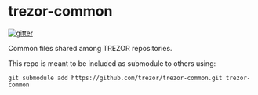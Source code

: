 # trezor-common

[![gitter](https://badges.gitter.im/trezor/community.svg)](https://gitter.im/trezor/community)

Common files shared among TREZOR repositories.

This repo is meant to be included as submodule to others using:

```
git submodule add https://github.com/trezor/trezor-common.git trezor-common
```
